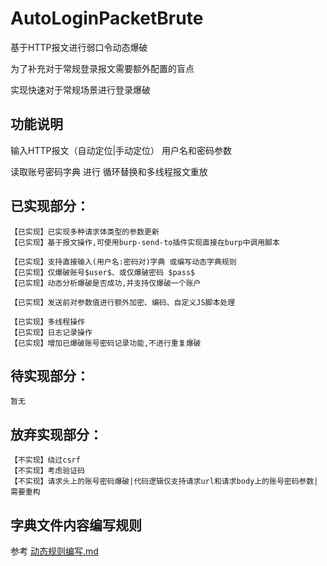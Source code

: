 # AutoLoginPacketBrute

基于HTTP报文进行弱口令动态爆破

为了补充对于常规登录报文需要额外配置的盲点

实现快速对于常规场景进行登录爆破


## 功能说明

输入HTTP报文（自动定位|手动定位） 用户名和密码参数

读取账号密码字典 进行 循环替换和多线程报文重放

## 已实现部分：

```
【已实现】已实现多种请求体类型的参数更新
【已实现】基于报文操作,可使用burp-send-to插件实现直接在burp中调用脚本

【已实现】支持直接输入(用户名:密码对)字典 或编写动态字典规则
【已实现】仅爆破账号$user$、或仅爆破密码 $pass$
【已实现】动态分析爆破是否成功,并支持仅爆破一个账户

【已实现】发送前对参数值进行额外加密、编码、自定义JS脚本处理

【已实现】多线程操作
【已实现】日志记录操作
【已实现】增加已爆破账号密码记录功能,不进行重复爆破
```

## 待实现部分：

```
暂无
```

## 放弃实现部分：

```
【不实现】绕过csrf
【不实现】考虑验证码
【不实现】请求头上的账号密码爆破|代码逻辑仅支持请求url和请求body上的账号密码参数|需要重构
```

## 字典文件内容编写规则

参考 [动态规则编写.md](动态规则编写.md)

